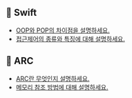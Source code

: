 ## 📌 Swift
- [OOP와 POP의 차이점을 설명하세요.](https://github.com/sy0201/iOS_Interview/blob/main/OOPvsPOP.md)
- [접근제어의 종류와 특징에 대해 설명하세요.](https://github.com/sy0201/iOS_Interview/blob/main/AccessControll.md)

## 📌 ARC
- [ARC란 무엇인지 설명하세요.](https://github.com/sy0201/iOS_Interview/blob/main/ARC.md)
- [메모리 참조 방법에 대해 설명하세요.](https://github.com/sy0201/iOS_Interview/blob/main/MemoryReference.md)
